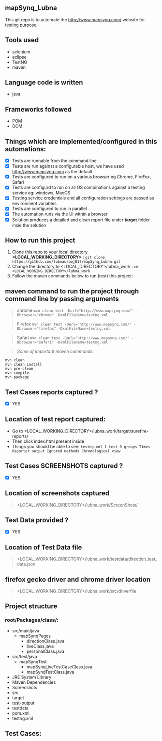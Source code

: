 ## mapSynq_Lubna
This git repo is to automate the http://www.mapsynq.com/ website for testing purpose.

## Tools used
- selenium
- eclipse
- TestNG
- maven

## Language code is written
- java

## Frameworks followed
- POM
- DOM

## Things which are implemented/configured in this automations:
- [x] Tests are runnable from the command line
- [x] Tests are run against a configurable host, we have used http://www.mapsynq.com as the default
- [x] Tests are configured to run on a various browser eg Chrome, FireFox, Safari 
- [x] Tests are configurd to run on all OS combinations against a testing service eg: windows, MacOS
- [x] Testing service credentials and all configuration settings are passed as environment variables
- [x] Tests are configured to run in parallel
- [x] The automation runs via the UI within a browser
- [x] Solution produces a detailed and clean report file under **target** folder insie the solution

## How to run this project
1. Clone this repo to your local directory **<LOCAL_WORKING_DIRECTORY>** : 
`git clone https://github.com/lubnaurooj017/mapSynq_Lubna.git`
2. Change the directory to <LOCAL_DIRECTORY>/lubna_work : `cd <LOCAL_WORKING_DIRECTORY>/lubna_work`
3. Follow the maven commands below to run (test) this project:

## maven command to run the project through command line by passing arguments
> chrome
`mvn clean test -Durl="http://www.mapsynq.com/" -Dbrowser="chrome" -DxmlFileName=testng.xml`

> Firefox
`mvn clean test -Durl="http://www.mapsynq.com/" -Dbrowser="firefox" -DxmlFileName=testng.xml`

> Safari
`mvn clean test -Durl="http://www.mapsynq.com/" -Dbrowser="safari" -DxmlFileName=testng.xml`

> *Some of important maven commands*:
```
mvn clean
mvn clean install
mvn pre-clean
mvn compile   
mvn package
```
## Test Cases reports captured ?
- [x] YES
## Location of test report captured:
- Go to <LOCAL_WORKING_DIRECTORY>/lubna_work/target/surefire-reports/
- Then click index.html present inside
- Things you should be able to see:
      ```
      testng.xml
      1 test
      0 groups
      Times
      Reporter output
      Ignored methods
      Chronological view
      ```

## Test Cases **SCREENSHOTS** captured ?
- [x] YES

## Location of screenshots captured
> <LOCAL_WORKING_DIRECTORY>/lubna_work/ScreenShots/

## Test Data provided ?
- [x] YES
## Location of Test Data file
> <LOCAL_WORKING_DIRECTORY>/lubna_work/testdata/direction_test_data.json

## firefox gecko driver and chrome driver location
> <LOCAL_WORKING_DIRECTORY>/lubna_work/src/driverfile

## Project structure
### root/Packages/class/:
- src/main/java
  - mapSynqPages
    - directionClass.java
    - liveClass.java
    - personalClass.java
- src/test/java
  - mapSynqTest
    - mapSynqLiveTestCaseClass.java
    - mapSynqTestClass.java
- JRE System Library
- Maven Dependencies
- Screenshots
- src
- target
- test-output
- testdata
- pom.xml
- testng.xml

## Test Cases:


